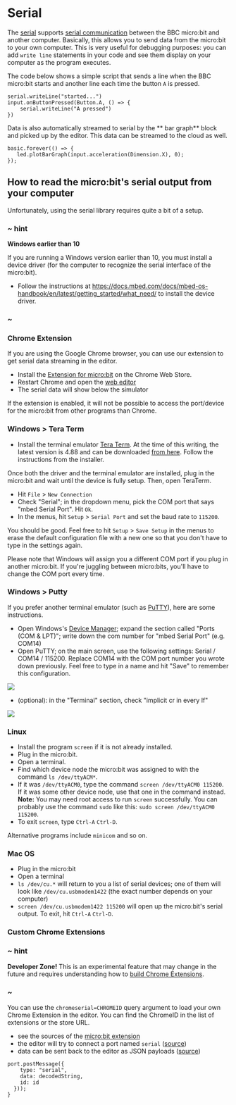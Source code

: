 # Serial

The [serial](/reference/serial) supports [serial communication](https://en.wikipedia.org/wiki/Serial_port) between the BBC micro:bit and another computer. Basically, this allows you to send data from the micro:bit to your own computer. This is very useful for debugging purposes: you can add `write line` statements in your code and see them display on your computer as the program executes.

The code below shows a simple script that sends a line when the BBC micro:bit starts and another line each time the button ``A`` is pressed.

```blocks
serial.writeLine("started...")
input.onButtonPressed(Button.A, () => {
    serial.writeLine("A pressed")
})
```

Data is also automatically streamed to serial by the ** bar graph** block
and picked up by the editor. This data can be streamed to the cloud as well.

```blocks
basic.forever(() => {
   led.plotBarGraph(input.acceleration(Dimension.X), 0);
});
```

## How to read the micro:bit's serial output from your computer

Unfortunately, using the serial library requires quite a bit of a setup.


### ~ hint

**Windows earlier than 10**

If you are running a Windows version earlier than 10, you must install a device driver 
(for the computer to recognize the serial interface of the micro:bit).

* Follow the instructions at https://docs.mbed.com/docs/mbed-os-handbook/en/latest/getting_started/what_need/ to install the device driver.

### ~

### Chrome Extension

If you are using the Google Chrome browser, you can use our extension to get serial data streaming in the editor.

* Install the [Extension for micro:bit](https://chrome.google.com/webstore/detail/extension-for-bbc-microbi/cihhkhnngbjlhahcfmhekmbnnjcjdbge?hl=en-US) on the Chrome Web Store.
* Restart Chrome and open the [web editor](@homeurl@)
* The serial data will show below the simulator

If the extension is enabled, it will not be possible to access the port/device for the micro:bit from other programs than Chrome.

### Windows > Tera Term

* Install the terminal emulator [Tera Term](https://ttssh2.osdn.jp/index.html.en). At the time of this writing, the latest version is 4.88 and can be downloaded [from here](http://en.osdn.jp/frs/redir.php?m=jaist&f=%2Fttssh2%2F63767%2Fteraterm-4.88.exe). Follow the instructions from the installer.

Once both the driver and the terminal emulator are installed, plug in the micro:bit and wait until the device is fully setup. Then, open TeraTerm.

* Hit `File` > `New Connection`
* Check "Serial"; in the dropdown menu, pick the COM port that says "mbed Serial Port". Hit `Ok`.
* In the menus, hit `Setup` > `Serial Port` and set the baud rate to `115200`.

You should be good. Feel free to hit `Setup` > `Save Setup` in the menus to erase the default configuration file with a new one so that you don't have to type in the settings again.

Please note that Windows will assign you a different COM port if you plug in another micro:bit. If you're juggling between micro:bits, you'll have to change the COM port every time.

### Windows > Putty

If you prefer another terminal emulator (such as [PuTTY](http://www.putty.org/)), here are some instructions.

* Open Windows's [Device Manager](https://windows.microsoft.com/en-us/windows/open-device-manager); expand the section called "Ports (COM & LPT)"; write down the com number for "mbed Serial Port" (e.g. COM14)
* Open PuTTY; on the main screen, use the following settings: Serial / COM14 / 115200. Replace COM14 with the COM port number you wrote down previously. Feel free to type in a name and hit "Save" to remember this configuration.

![](/static/mb/serial-library-0.png)

* (optional): in the "Terminal" section, check "implicit cr in every lf"

![](/static/mb/serial-library-1.png)

### Linux

* Install the program `screen` if it is not already installed.
* Plug in the micro:bit.
* Open a terminal.
* Find which device node the micro:bit was assigned to with the command `ls /dev/ttyACM*`.
* If it was `/dev/ttyACM0`, type the command `screen /dev/ttyACM0 115200`. If it was some other device node,
  use that one in the command instead. **Note:** You may need root access to run `screen`
  successfully. You can probably use the command `sudo` like this: `sudo screen /dev/ttyACM0 115200`.
* To exit `screen`, type `Ctrl-A` `Ctrl-D`.

Alternative programs include `minicom` and so on.

### Mac OS

* Plug in the micro:bit
* Open a terminal
* `ls /dev/cu.*` will return to you a list of serial devices; one of them will look like `/dev/cu.usbmodem1422` (the exact number depends on your computer)
* `screen /dev/cu.usbmodem1422 115200` will open up the micro:bit's serial output. To exit, hit `Ctrl-A` `Ctrl-D`.


### Custom Chrome Extensions

### ~ hint

**Developer Zone!** This is an experimental feature that may change in the future and requires understanding how to [build Chrome Extensions](https://developer.chrome.com/extensions/getstarted).

### ~

You can use the ``chromeserial=CHROMEID`` query argument to load your own Chrome Extension in the editor. You can find the ChromeID in the list of extensions or the store URL.

* see the sources of the [micro:bit extension](https://github.com/Microsoft/pxt-microbit/blob/master/clients/chrome/background.ts)
* the editor will try to connect a port named ``serial`` ([source](https://github.com/Microsoft/pxt-microbit/blob/master/clients/chrome/background.ts#L73))
* data can be sent back to the editor as JSON payloads ([source](https://github.com/Microsoft/pxt-microbit/blob/master/clients/chrome/background.ts#L42))

```typescript-ignore
port.postMessage({
    type: "serial",
    data: decodedString,
    id: id
  }));
}
```